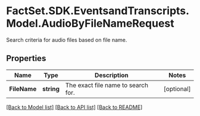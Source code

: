 # FactSet.SDK.EventsandTranscripts.Model.AudioByFileNameRequest
Search criteria for audio files based on file name.

## Properties

Name | Type | Description | Notes
------------ | ------------- | ------------- | -------------
**FileName** | **string** | The exact file name to search for. | [optional] 

[[Back to Model list]](../README.md#documentation-for-models) [[Back to API list]](../README.md#documentation-for-api-endpoints) [[Back to README]](../README.md)

